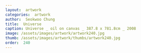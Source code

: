 ```yaml
---
layout:  artwork
categories:  artwork
author:  Seokwoo Chung
title:  Universe
caption: Universe _ oil on canvas _ 387.8 x 781.8cm _ 2008
image: /assets/images/artwork/artwork240.jpg
thumb: /assets/images/artwork/thumbs/artwork240.jpg
order:  240
---
```

